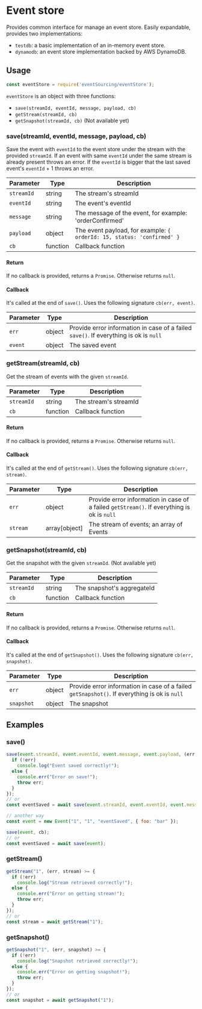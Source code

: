 # Event store
Provides common interface for manage an event store. Easily expandable, provides two implementations:
- `testdb`: a basic implementation of an in-memory event store.
- `dynamodb`: an event store implementation backed by AWS DynamoDB.

## Usage
```js
const eventStore = require('eventSourcing/eventStore');
```
`eventStore` is an object with three functions:
- `save(streamId, eventId, message, payload, cb)`
- `getStream(streamId, cb)`
- `getSnapshot(streamId, cb)` (Not available yet)

### save(streamId, eventId, message, payload, cb)
Save the event with `eventId` to the event store under the stream with the provided `streamId`. If an event with same `eventId` under the same stream is already present throws an error. If the `eventId` is bigger that the last saved event's `eventId` + 1 throws an error.

| Parameter | Type | Description |
| --- | --- | --- |
| `streamId` | string | The stream's streamId |
| `eventId` | string | The event's eventId |
| `message` | string | The message of the event, for example: 'orderConfirmed' |
| `payload` | object | The event payload, for example: `{ orderId: 15, status: 'confirmed' }` |
| `cb` | function | Callback function |

#### Return
If no callback is provided, returns a `Promise`.
Otherwise returns `null`.

#### Callback
It's called at the end of `save()`. Uses the following signature `cb(err, event)`.

| Parameter | Type | Description |
| --- | --- | --- |
| `err` | object | Provide error information in case of a failed `save()`. If everything is ok is `null` |
| `event` | object | The saved event |

### getStream(streamId, cb)
Get the stream of events with the given `streamId`.

| Parameter | Type | Description |
| --- | --- | --- |
| `streamId` | string | The stream's streamId |
| `cb` | function | Callback function |

#### Return
If no callback is provided, returns a `Promise`.
Otherwise returns `null`.

#### Callback
It's called at the end of `getStream()`. Uses the following signature `cb(err, stream)`.

| Parameter | Type | Description |
| --- | --- | --- |
| `err` | object | Provide error information in case of a failed `getStream()`. If everything is ok is `null` |
| `stream` | array[object] | The stream of events; an array of Events |

### getSnapshot(streamId, cb)
Get the snapshot with the given `streamId`. (Not available yet)

| Parameter | Type | Description |
| --- | --- | --- |
| `streamId` | string | The snapshot's aggregateId |
| `cb` | function | Callback function |

#### Return
If no callback is provided, returns a `Promise`.
Otherwise returns `null`.

#### Callback
It's called at the end of `getSnapshot()`. Uses the following signature `cb(err, snapshot)`.

| Parameter | Type | Description |
| --- | --- | --- |
| `err` | object | Provide error information in case of a failed `getSnapshot()`. If everything is ok is `null` |
| `snapshot` | object | The snapshot |

## Examples

### save()
```js
save(event.streamId, event.eventId, event.message, event.payload, (err, event) >= {
  if (!err)
    console.log("Event saved correctly!");
  else {
    console.err("Error on save!");
    throw err;
  }
});
// or
const eventSaved = await save(event.streamId, event.eventId, event.message, event.payload);

// another way
const event = new Event("1", "1", "eventSaved", { foo: "bar" });

save(event, cb);
// or
const eventSaved = await save(event);
```

### getStream()
```js
getStream("1", (err, stream) >= {
  if (!err)
    console.log("Stream retrieved correctly!");
  else {
    console.err("Error on getting stream!");
    throw err;
  }
});
// or
const stream = await getStream("1");
```

### getSnapshot()
```js
getSnapshot("1", (err, snapshot) >= {
  if (!err)
    console.log("Snapshot retrieved correctly!");
  else {
    console.err("Error on getting snapshot!");
    throw err;
  }
});
// or
const snapshot = await getSnapshot("1");
```
